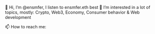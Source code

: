 👋 Hi, I’m @ensmfer, I listen to ensmfer.eth best
👀 I’m interested in a lot of topics, mostly: Crypto, Web3, Economy, Consumer behavior & Web development

📫 How to reach me:
 
<!---
ensmfer/ensmfer is a ✨ special ✨ repository because its `README.md` (this file) appears on your GitHub profile.
You can click the Preview link to take a look at your changes.
--->
